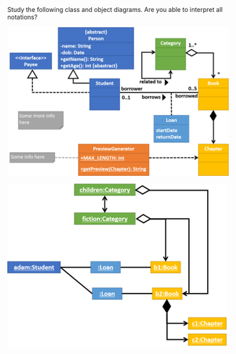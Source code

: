<panel header="{{ icon_Q }} Are you able to interpet CD/OD notations?" expanded>


<question>
Study the following class and object diagrams. Are you able to interpret all notations?

<p/>
<img src="../images/classDiagramsAllNotations.png" width="600" />
<p/>
<img src="../images/objectDiagramsAllNotations.png" width="500" />

</question>
</panel>
